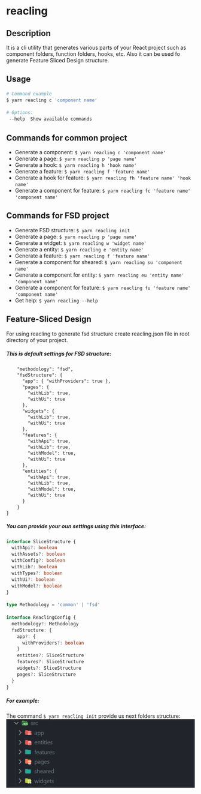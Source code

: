 # reacling

## Description

It is a cli utility that generates various parts of your React project such as component folders, function folders, hooks, etc. Also it can be used fo generate Feature Sliced Design structure.

## Usage

```bash
# Command example
$ yarn reacling c 'component name'

# Options:
 --help  Show available commands
```

## Commands for common project

- Generate a component: `$ yarn reacling c 'component name' `
- Generate a page: `$ yarn reacling p 'page name' `
- Generate a hook: `$ yarn reacling h 'hook name' `
- Generate a feature: `$ yarn reacling f 'feature name' `
- Generate a hook for feature: `$ yarn reacling fh 'feature name' 'hook name' `
- Generate a component for feature: `$ yarn reacling fc 'feature name' 'component name' `

## Commands for FSD project

- Generate FSD structure: `$ yarn reacling init`
- Generate a page: `$ yarn reacling p 'page name'`
- Generate a widget: `$ yarn reacling w 'widget name'`
- Generate a entity: `$ yarn reacling e 'entity name'`
- Generate a feature: `$ yarn reacling f 'feature name'`
- Generate a component for sheared: `$ yarn reacling su 'component name'`
- Generate a component for entity: `$ yarn reacling eu 'entity name' 'component name'`
- Generate a component for feature: `$ yarn reacling fu 'feature name' 'component name'`
- Get help: `$ yarn reacling --help`

## Feature-Sliced Design

For using reacling to generate fsd structure create reacling.json file in root directory of your project.

##### This is default settings for FSD structure:

```json{
    "methodology": "fsd",
    "fsdStructure": {
      "app": { "withProviders": true },
      "pages": {
        "withLib": true,
        "withUi": true
      },
      "widgets": {
        "withLib": true,
        "withUi": true
      },
      "features": {
        "withApi": true,
        "withLib": true,
        "withModel": true,
        "withUi": true
      },
      "entities": {
        "withApi": true,
        "withLib": true,
        "withModel": true,
        "withUi": true
      }
    }
}
```

##### You can provide your oun settings using this interface:

```typescript
interface SliceStructure {
  withApi?: boolean
  withAssets?: boolean
  withConfig?: boolean
  withLib?: boolean
  withTypes?: boolean
  withUi?: boolean
  withModel?: boolean
}

type Methodology = 'common' | 'fsd'

interface ReaclingConfig {
  methodology?: Methodology
  fsdStructure: {
    app?: {
      withProviders?: boolean
    }
    entities?: SliceStructure
    features?: SliceStructure
    widgets?: SliceStructure
    pages?: SliceStructure
  }
}
```
##### For example:
The command `$ yarn reacling init` provide us next folders structure:
![alt text](./assets/structure.png 'Title')
